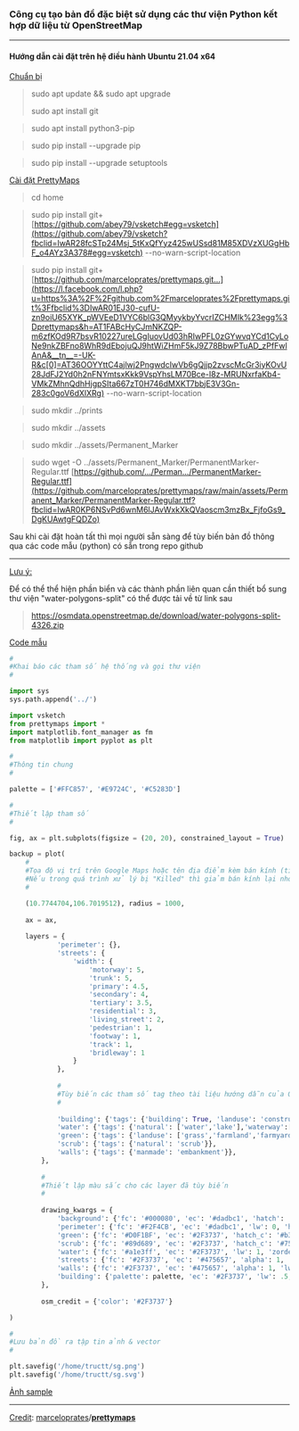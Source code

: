 ### Công cụ tạo bản đồ đặc biệt sử dụng các thư viện Python kết hợp dữ liệu từ OpenStreetMap

------

#### Hướng dẫn cài đặt trên hệ điều hành Ubuntu 21.04 x64

<u>Chuẩn bị</u>

> sudo apt update && sudo apt upgrade
>
> sudo apt install git

> sudo apt install python3-pip

> sudo pip install --upgrade pip

> sudo pip install --upgrade setuptools

<u>Cài đặt PrettyMaps</u>

> cd home

> sudo pip install git+[https://github.com/abey79/vsketch#egg=vsketch](https://github.com/abey79/vsketch?fbclid=IwAR28fcSTp24Msj_5tKxQfYyz425wUSsd81M85XDVzXUGgHbF_o4AYz3A378#egg=vsketch) --no-warn-script-location

> sudo pip install git+[https://github.com/marceloprates/prettymaps.git...](https://l.facebook.com/l.php?u=https%3A%2F%2Fgithub.com%2Fmarceloprates%2Fprettymaps.git%3Ffbclid%3DIwAR01EJ30-cufU-zn9oiU65XYK_pWVEeD1VYC6blG3QMyykbyYvcrIZCHMIk%23egg%3Dprettymaps&h=AT1FABcHyCJmNKZQP-m6zfKOd9R7bsvR10227ureLGgIuovUd03hRIwPFL0zGYwvqYCd1CyLoNe9nkZBFno8WhR9dEbojuQJ9htWiZHmF5kJ9Z78BbwPTuAD_zPfFwlAnA&__tn__=-UK-R&c[0]=AT36OOYYttC4ajlwj2PngwdcIwVb6gQjjp2zvscMcGr3iyKOvU28JdFJ2Yd0h2nFNYmtsxKkk9VspYhsLM70Bce-I8z-MRUNxrfaKb4-VMkZMhnQdhHjgpSIta667zT0H746dMXKT7bbjE3V3Gn-283c0goV6dXlXRg) --no-warn-script-location

> sudo mkdir ../prints

> sudo mkdir ../assets

> sudo mkdir ../assets/Permanent_Marker

> sudo wget -O ../assets/Permanent_Marker/PermanentMarker-Regular.ttf [https://github.com/.../Perman.../PermanentMarker-Regular.ttf](https://github.com/marceloprates/prettymaps/raw/main/assets/Permanent_Marker/PermanentMarker-Regular.ttf?fbclid=IwAR0KP6NSvPd6wnM6lJAvWxkXkQVaoscm3mzBx_FjfoGs9_DgKUAwtgFQDZo)

Sau khi cài đặt hoàn tất thì mọi người sẵn sàng để tùy biến bản đồ thông qua các code mẫu (python) có sẵn trong repo github

------

<u>Lưu ý:</u>

Để có thể thể hiện phần biển và các thành phần liên quan cần thiết bổ sung thư viện "water-polygons-split" có thể được tải về từ link sau

> https://osmdata.openstreetmap.de/download/water-polygons-split-4326.zip

<u>Code mẫu</u>

```python
#
#Khai báo các tham số hệ thống và gọi thư viện
#

import sys
sys.path.append('../')

import vsketch
from prettymaps import *
import matplotlib.font_manager as fm
from matplotlib import pyplot as plt

#
#Thông tin chung
#

palette = ['#FFC857', '#E9724C', '#C5283D']

#
#Thiết lập tham số
#

fig, ax = plt.subplots(figsize = (20, 20), constrained_layout = True)

backup = plot(
	#
	#Tọa độ vị trí trên Google Maps hoặc tên địa điểm kèm bán kính (tính bằng mét)
    #Nếu trong quá trình xử lý bị "Killed" thì giảm bán kính lại nhỏ hơn
    #

	(10.7744704,106.7019512), radius = 1000,
	
	ax = ax,
	
	layers = {
	        'perimeter': {},
	        'streets': {
	            'width': {
	                'motorway': 5,
	                'trunk': 5,
	                'primary': 4.5,
	                'secondary': 4,
	                'tertiary': 3.5,
	                'residential': 3,
	                'living_street': 2,
	                'pedestrian': 1,
	                'footway': 1,
	                'track': 1,
	                'bridleway': 1
	            }
	        },
			
			#
			#Tùy biến các tham số tag theo tài liệu hướng dẫn của OpenStreetMaps để phù hợp các lớp địa hình
			#
			
	        'building': {'tags': {'building': True, 'landuse': 'construction'}, 'union': False},
	        'water': {'tags': {'natural': ['water','lake'],'waterway':['river','riverbank','canal','lagoon']}},
	        'green': {'tags': {'landuse': ['grass','farmland','farmyard','reservoir','forest'], 'natural': ['island', 'wood'], 'leisure': 'park'}},
	        'scrub': {'tags': {'natural': 'scrub'}},
	        'walls': {'tags': {'manmade': 'embankment'}},
	    },
	    
	    #
	    #Thiết lập màu sắc cho các layer đã tùy biến
	    #
	    
	    drawing_kwargs = {
	        'background': {'fc': '#000080', 'ec': '#dadbc1', 'hatch': 'ooo...', 'zorder': -1},
	        'perimeter': {'fc': '#F2F4CB', 'ec': '#dadbc1', 'lw': 0, 'hatch': 'ooo...',  'zorder': 0},
	        'green': {'fc': '#D0F1BF', 'ec': '#2F3737', 'hatch_c': '#b3cfa5', 'hatch': 'ooo...', 'lw': 1, 'zorder': 1},
	        'scrub': {'fc': '#89d689', 'ec': '#2F3737', 'hatch_c': '#75bd75', 'hatch': 'ooo...', 'lw': 1, 'zorder': 1},
	        'water': {'fc': '#a1e3ff', 'ec': '#2F3737', 'lw': 1, 'zorder': 2},
	        'streets': {'fc': '#2F3737', 'ec': '#475657', 'alpha': 1, 'lw': 0, 'zorder': 3},
	        'walls': {'fc': '#2F3737', 'ec': '#475657', 'alpha': 1, 'lw': 0, 'zorder': 3},
	        'building': {'palette': palette, 'ec': '#2F3737', 'lw': .5, 'zorder': 4},
	    },
	
	    osm_credit = {'color': '#2F3737'}

)

#
#Lưu bản đồ ra tập tin ảnh & vector
#

plt.savefig('/home/tructt/sg.png')
plt.savefig('/home/tructt/sg.svg')
```

<u>Ảnh sample</u>



------

<u>Credit</u>: [marceloprates](https://github.com/marceloprates)/**[prettymaps](https://github.com/marceloprates/prettymaps)**

